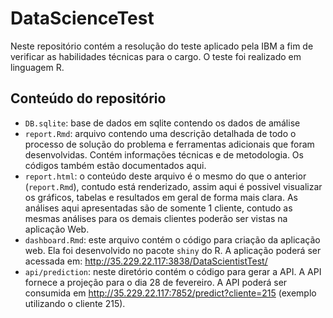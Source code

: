 # DataScienceTest

Neste repositório contém a resolução do teste aplicado pela IBM a fim de verificar as habilidades técnicas para o cargo. O teste foi realizado em linguagem R.

## Conteúdo do repositório

  * `DB.sqlite`: base de dados em sqlite contendo os dados de amálise
  * `report.Rmd`: arquivo contendo uma descrição detalhada de todo o processo de solução do problema e ferramentas adicionais que foram desenvolvidas. Contém informações técnicas e de metodologia. Os códigos também estão documentados aqui.
  * `report.html`: o conteúdo deste arquivo é o mesmo do que o anterior (`report.Rmd`), contudo está renderizado, assim aqui é possivel visualizar os gráficos, tabelas e resultados em geral de forma mais clara. As análises aqui apresentadas são de somente 1 cliente, contudo as mesmas análises para os demais clientes poderão ser vistas na aplicação Web.
  * `dashboard.Rmd`: este arquivo contém o código para criação da aplicação web. Ela foi desenvolvido no pacote `shiny` do R. A aplicação poderá ser acessada em: <http://35.229.22.117:3838/DataScientistTest/>
  * `api/prediction`: neste diretório contém o código para gerar a API. A API fornece a projeção para o dia 28 de fevereiro. A API poderá ser consumida em <http://35.229.22.117:7852/predict?cliente=215> (exemplo utilizando o cliente 215).